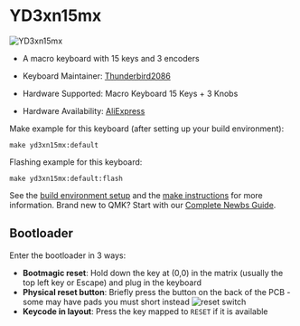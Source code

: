 # YD3xn15mx

![YD3xn15mx](https://i.imgur.com/RdrcBlbl.jpg)

* A macro keyboard with 15 keys and 3 encoders

* Keyboard Maintainer: [Thunderbird2086](https://github.com/Thunderbird2086)
* Hardware Supported: Macro Keyboard 15 Keys + 3 Knobs
* Hardware Availability: [AliExpress](https://www.aliexpress.com/wholesale?catId=0&initiative_id=SB_20220214015758&SearchText=Macro+Keyboard+Knob+15Key+%2B+3+Knob)

Make example for this keyboard (after setting up your build environment):

    make yd3xn15mx:default

Flashing example for this keyboard:

    make yd3xn15mx:default:flash

See the [build environment setup](https://docs.qmk.fm/#/getting_started_build_tools) and the [make instructions](https://docs.qmk.fm/#/getting_started_make_guide) for more information. Brand new to QMK? Start with our [Complete Newbs Guide](https://docs.qmk.fm/#/newbs).

## Bootloader

Enter the bootloader in 3 ways:

* **Bootmagic reset**: Hold down the key at (0,0) in the matrix (usually the top left key or Escape) and plug in the keyboard
* **Physical reset button**: Briefly press the button on the back of the PCB - some may have pads you must short instead
  ![reset switch](https://i.imgur.com/EI1dUYQ.jpeg)
* **Keycode in layout**: Press the key mapped to `RESET` if it is available

